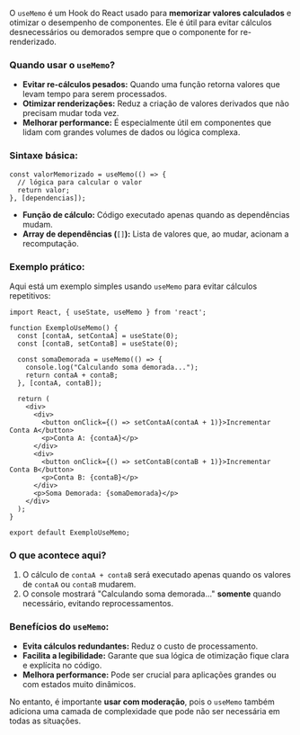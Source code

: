 O `useMemo` é um Hook do React usado para **memorizar valores calculados** e otimizar o desempenho de componentes. Ele é útil para evitar cálculos desnecessários ou demorados sempre que o componente for re-renderizado.

### Quando usar o `useMemo`?

- **Evitar re-cálculos pesados:** Quando uma função retorna valores que levam tempo para serem processados.
- **Otimizar renderizações:** Reduz a criação de valores derivados que não precisam mudar toda vez.
- **Melhorar performance:** É especialmente útil em componentes que lidam com grandes volumes de dados ou lógica complexa.

### Sintaxe básica:

```
const valorMemorizado = useMemo(() => {
  // lógica para calcular o valor
  return valor;
}, [dependencias]);
```

- **Função de cálculo:** Código executado apenas quando as dependências mudam.
- **Array de dependências (**`[]`**):** Lista de valores que, ao mudar, acionam a recomputação.

### Exemplo prático:

Aqui está um exemplo simples usando `useMemo` para evitar cálculos repetitivos:

```
import React, { useState, useMemo } from 'react';

function ExemploUseMemo() {
  const [contaA, setContaA] = useState(0);
  const [contaB, setContaB] = useState(0);

  const somaDemorada = useMemo(() => {
    console.log("Calculando soma demorada...");
    return contaA + contaB;
  }, [contaA, contaB]);

  return (
    <div>
      <div>
        <button onClick={() => setContaA(contaA + 1)}>Incrementar Conta A</button>
        <p>Conta A: {contaA}</p>
      </div>
      <div>
        <button onClick={() => setContaB(contaB + 1)}>Incrementar Conta B</button>
        <p>Conta B: {contaB}</p>
      </div>
      <p>Soma Demorada: {somaDemorada}</p>
    </div>
  );
}

export default ExemploUseMemo;
```

### O que acontece aqui?

1. O cálculo de `contaA + contaB` será executado apenas quando os valores de `contaA` ou `contaB` mudarem.
2. O console mostrará "Calculando soma demorada..." **somente** quando necessário, evitando reprocessamentos.

### Benefícios do `useMemo`:

- **Evita cálculos redundantes:** Reduz o custo de processamento.
- **Facilita a legibilidade:** Garante que sua lógica de otimização fique clara e explícita no código.
- **Melhora performance:** Pode ser crucial para aplicações grandes ou com estados muito dinâmicos.

No entanto, é importante **usar com moderação**, pois o `useMemo` também adiciona uma camada de complexidade que pode não ser necessária em todas as situações.


